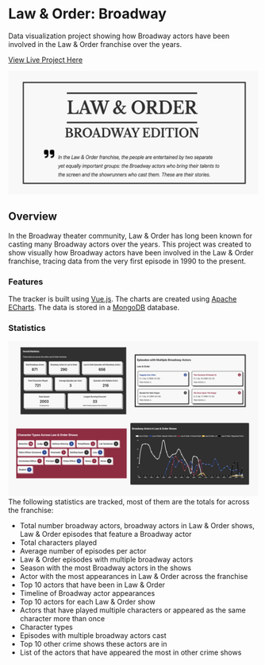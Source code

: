 # Law & Order: Broadway

Data visualization project showing how Broadway actors have been involved in the Law & Order franchise over the years. 

[View Live Project Here](https://lawandorderbroadway.com)

![Project Screenshots](readme/header.png?raw=true "Project Screenshots")

## Overview
In the Broadway theater community, Law & Order has long been known for casting many Broadway actors over the years. This project was created to show visually how Broadway actors have been involved in the Law & Order franchise, tracing data from the very first episode in 1990 to the present.

### Features
The tracker is built using [Vue.js](https://vuejs.org/). The charts are created using [Apache ECharts](https://github.com/apache/echarts). The data is stored in a [MongoDB](https://www.mongodb.com/) database. 

### Statistics
![Project Screenshots](readme/statistics.png?raw=true "Project Screenshots")
The following statistics are tracked, most of them are the totals for across the franchise:
- Total number broadway actors, broadway actors in Law & Order shows, Law & Order episodes that feature a Broadway actor
- Total characters played
- Average number of episodes per actor
- Law & Order episodes with multiple broadway actors
- Season with the most Broadway actors in the shows
- Actor with the most appearances in Law & Order across the franchise
- Top 10 actors that have been in Law & Order
- Timeline of Broadway actor appearances
- Top 10 actors for each Law & Order show
- Actors that have played multiple characters or appeared as the same character more than once
- Character types
- Episodes with multiple broadway actors cast
- Top 10 other crime shows these actors are in
- List of the actors that have appeared the most in other crime shows
